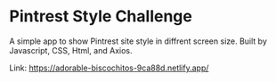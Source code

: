 # Pintrest Style Challenge

A simple app to show Pintrest site style in diffrent screen size. Built by Javascript, CSS, Html, and Axios.

Link: https://adorable-biscochitos-9ca88d.netlify.app/
